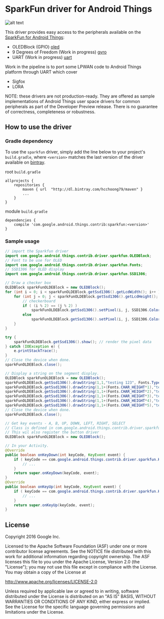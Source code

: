 SparkFun driver for Android Things
=====================================

![alt text](https://github.com/hcchoong79/androidthings/blob/master/sparkfun/SparkFunEdison.jpg "Sparkfun Android Things")

This driver provides easy access to the peripherals available on the [SparkFun for Android
Things][product]:
- OLEDBlock (GPIO) [oled]
- 9 Degrees of Freedom (Work in progress) [gyro]
- UART (Work in progress) [uart]

Work in the pipeline is to port some LPWAN code to Android Things platform through UART which cover
- Sigfox 
- LORA

NOTE: these drivers are not production-ready. They are offered as sample
implementations of Android Things user space drivers for common peripherals
as part of the Developer Preview release. There is no guarantee
of correctness, completeness or robustness.

How to use the driver
---------------------

### Gradle dependency

To use the `sparkfun` driver, simply add the line below to your project's `build.gradle`,
where `<version>` matches the last version of the driver available on [bintray][bintray].

root `build.gradle`
```
allprojects {
    repositories {
        maven { url  "http://dl.bintray.com/hcchoong79/maven" }
        ...
    }
}
```

module `build.gradle`
```
dependencies {
    compile 'com.google.android.things.contrib:sparkfun:<version>'
}
```

### Sample usage


```java
// import the Sparkfun driver
import com.google.android.things.contrib.driver.sparkfun.OLEDBlock;
// Font to be use for OLED
import com.google.android.things.contrib.driver.sparkfun.Fonts;
// SSD1306 for OLED display
import com.google.android.things.contrib.driver.sparkfun.SSD1306;
```

```java
// Draw a checker box
OLEDBlock sparkFunOLDEBlock = new OLEDBlock();
for (int i = 0; i < sparkFunOLDEBlock.getSsd1306().getLcdWidth(); i++ ) {
    for (int j = 0; j < sparkFunOLDEBlock.getSsd1306().getLcdHeight(); j++ ) {
        // checkerboard
        if ( (i % 2) == (j % 2) )
            sparkFunOLDEBlock.getSsd1306().setPixel(i, j, SSD1306.ColorCode.WHITE);
        else
            sparkFunOLDEBlock.getSsd1306().setPixel(i, j, SSD1306.ColorCode.BLACK);
    }
}

try {
    sparkFunOLDEBlock.getSsd1306().show(); // render the pixel data
} catch (IOException e) {
    e.printStackTrace();
}
// Close the device when done.
sparkFunOLDEBlock.close();
```

```java
// Display a string on the segment display.
OLEDBlock sparkFunOLDEBlock = new OLEDBlock();
sparkFunOLDEBlock.getSsd1306().drawString(1,1,"testing 123", Fonts.Type.font5x5);
sparkFunOLDEBlock.getSsd1306().drawString(1,1+(Fonts.CHAR_HEIGHT*1),"testing 123", Fonts.Type.fontAcme5Outlines);
sparkFunOLDEBlock.getSsd1306().drawString(1,1+(Fonts.CHAR_HEIGHT*2),"testing 123", Fonts.Type.fontAztech);
sparkFunOLDEBlock.getSsd1306().drawString(1,1+(Fonts.CHAR_HEIGHT*3),"testing 123", Fonts.Type.fontCrackers);
sparkFunOLDEBlock.getSsd1306().drawString(1,1+(Fonts.CHAR_HEIGHT*4),"testing 123", Fonts.Type.fontSuperDig);
sparkFunOLDEBlock.getSsd1306().drawString(1,1+(Fonts.CHAR_HEIGHT*5),"testing 123", Fonts.Type.fontZxpix);
// Close the device when done.
sparkFunOLDEBlock.close();
```

```java
// Get key events - A, B, UP, DOWN, LEFT, RIGHT, SELECT
// Class is defined in com.google.android.things.contrib.driver.sparkfun.KeyEvent
// This wil also register the button driver
OLEDBlock sparkFunOLDEBlock = new OLEDBlock();

// In your Activity.
@Override
public boolean onKeyDown(int keyCode, KeyEvent event) {
    if ( keyCode == com.google.android.things.contrib.driver.sparkfun.KeyEvent.A) {
        // ...
    }
    return super.onKeyDown(keyCode, event);
}
@Override
public boolean onKeyUp(int keyCode, KeyEvent event) {
    if ( keyCode == com.google.android.things.contrib.driver.sparkfun.KeyEvent.A) {
        // ...
    }
    return super.onKeyUp(keyCode, event);
}
```

License
-------

Copyright 2016 Google Inc.

Licensed to the Apache Software Foundation (ASF) under one or more contributor
license agreements.  See the NOTICE file distributed with this work for
additional information regarding copyright ownership.  The ASF licenses this
file to you under the Apache License, Version 2.0 (the "License"); you may not
use this file except in compliance with the License.  You may obtain a copy of
the License at

  http://www.apache.org/licenses/LICENSE-2.0

Unless required by applicable law or agreed to in writing, software
distributed under the License is distributed on an "AS IS" BASIS, WITHOUT
WARRANTIES OR CONDITIONS OF ANY KIND, either express or implied.  See the
License for the specific language governing permissions and limitations under
the License.

[bintray]: http://dl.bintray.com/hcchoong79/maven
[product]: https://www.sparkfun.com/categories/272
[oled]: https://www.sparkfun.com/products/13035
[gyro]: https://www.sparkfun.com/products/13033
[uart]: https://www.sparkfun.com/products/13040